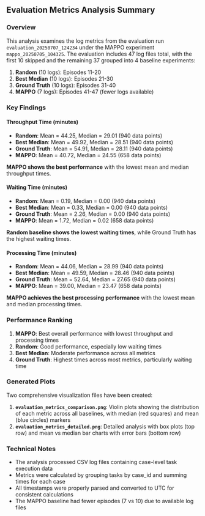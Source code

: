 ## Evaluation Metrics Analysis Summary

### Overview
This analysis examines the log metrics from the evaluation run `evaluation_20250707_124234` under the MAPPO experiment `mappo_20250705_104325`. The evaluation includes 47 log files total, with the first 10 skipped and the remaining 37 grouped into 4 baseline experiments:

1. **Random** (10 logs): Episodes 11-20
2. **Best Median** (10 logs): Episodes 21-30  
3. **Ground Truth** (10 logs): Episodes 31-40
4. **MAPPO** (7 logs): Episodes 41-47 (fewer logs available)

### Key Findings

#### Throughput Time (minutes)
- **Random**: Mean = 44.25, Median = 29.01 (940 data points)
- **Best Median**: Mean = 49.92, Median = 28.51 (940 data points)
- **Ground Truth**: Mean = 54.91, Median = 28.11 (940 data points)
- **MAPPO**: Mean = 40.72, Median = 24.55 (658 data points)

**MAPPO shows the best performance** with the lowest mean and median throughput times.

#### Waiting Time (minutes)
- **Random**: Mean = 0.19, Median = 0.00 (940 data points)
- **Best Median**: Mean = 0.33, Median = 0.00 (940 data points)
- **Ground Truth**: Mean = 2.26, Median = 0.00 (940 data points)
- **MAPPO**: Mean = 1.72, Median = 0.02 (658 data points)

**Random baseline shows the lowest waiting times**, while Ground Truth has the highest waiting times.

#### Processing Time (minutes)
- **Random**: Mean = 44.06, Median = 28.99 (940 data points)
- **Best Median**: Mean = 49.59, Median = 28.46 (940 data points)
- **Ground Truth**: Mean = 52.64, Median = 27.65 (940 data points)
- **MAPPO**: Mean = 39.00, Median = 23.47 (658 data points)

**MAPPO achieves the best processing performance** with the lowest mean and median processing times.

### Performance Ranking

1. **MAPPO**: Best overall performance with lowest throughput and processing times
2. **Random**: Good performance, especially low waiting times
3. **Best Median**: Moderate performance across all metrics
4. **Ground Truth**: Highest times across most metrics, particularly waiting time

### Generated Plots

Two comprehensive visualization files have been created:

1. **`evaluation_metrics_comparison.png`**: Violin plots showing the distribution of each metric across all baselines, with median (red squares) and mean (blue circles) markers
2. **`evaluation_metrics_detailed.png`**: Detailed analysis with box plots (top row) and mean vs median bar charts with error bars (bottom row)

### Technical Notes

- The analysis processed CSV log files containing case-level task execution data
- Metrics were calculated by grouping tasks by case_id and summing times for each case
- All timestamps were properly parsed and converted to UTC for consistent calculations
- The MAPPO baseline had fewer episodes (7 vs 10) due to available log files
